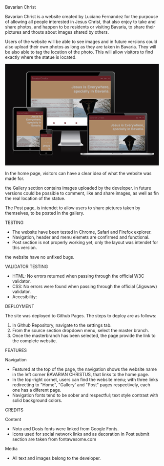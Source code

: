 Bavarian Christ

Bavarian Christ is a website created by Luciano Fernandez for the purpouse of allowing all people interested in Jesus Christ, that also enjoy to take and share photos, and happen to be residents or visiting Bavaria, to share their pictures and thouts about images shared by others.

Users of the website will be able to see images and in future versions could also upload their own photos as long as they are taken in Bavaria. They will be also able to tag the location of the photo. This will allow visitors to find exactly where the statue is located.

<img src="assets/images/respnsivity.png">

In the home page, visitors can have a clear idea of what the website was made for.

the Gallery section contains images uploaded by the developer. in future versions could be possible to comment, like and share images, as well as fin the real location of the statue.

The Post page, is intendet to allow users to share pictures taken by themselves, to be posted in the gallery.

TESTING 

- The website have been tested in Chrome, Safari and Firefox explorer.
- Navigation, header and menu elemets are confirmed and functional.
- Post section is not properly working yet, only the layout was intendet for this version. 

the website have no unfixed bugs.

VALIDATOR TESTING

- HTML: No errors returned when passing through the official W3C validator.
- CSS: No errors were found when passing through the official (Jigswaw) validator.
- Accesibility: 

DEPLOYMENT

The site was deployed to Github Pages. The steps to deploy are as follows:
1. In Github Repository, navigate to the settings tab.
2. From the source section dropdown menu, select the master branch.
3. Once the masterbranch has been selected, the page provide the link to the complete website.

FEATURES

Navigation
- Featured at the top of the page, the navigation shows the website name in the left corner BAVARIAN CHRISTUS, that links to the home page.
- In the top-right cornet, users can find the website menu; with three links redirecting to "Home", "Gallery' and "Post" pages respectively, each one has a diferent page.
- Navigation fonts tend to be sober and respectful; text style contrast with solid background colors.

CREDITS

Content
- Noto and Dosis fonts were linked from Google Fonts.
- Icons used for social network links and as decoration in Post submit section are taken from fontawesome.com

Media
- All text and images belong to the developer.


